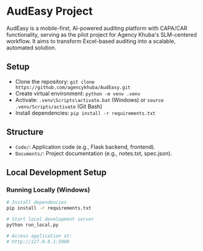 # AudEasy Project

AudEasy is a mobile-first, AI-powered auditing platform with CAPA/CAR functionality, serving as the pilot project for Agency Khuba's SLM-centered workflow. It aims to transform Excel-based auditing into a scalable, automated solution.

## Setup
- Clone the repository: `git clone https://github.com/agencykhuba/AudEasy.git`
- Create virtual environment: `python -m venv .venv`
- Activate: `.venv\Scripts\activate.bat` (Windows) or `source .venv/Scripts/activate` (Git Bash)
- Install dependencies: `pip install -r requirements.txt`

## Structure
- `Code/`: Application code (e.g., Flask backend, frontend).
- `Documents/`: Project documentation (e.g., notes.txt, spec.json).
## Local Development Setup

### Running Locally (Windows)
```bash
# Install dependencies
pip install -r requirements.txt

# Start local development server
python run_local.py

# Access application at:
# http://127.0.0.1:5000
